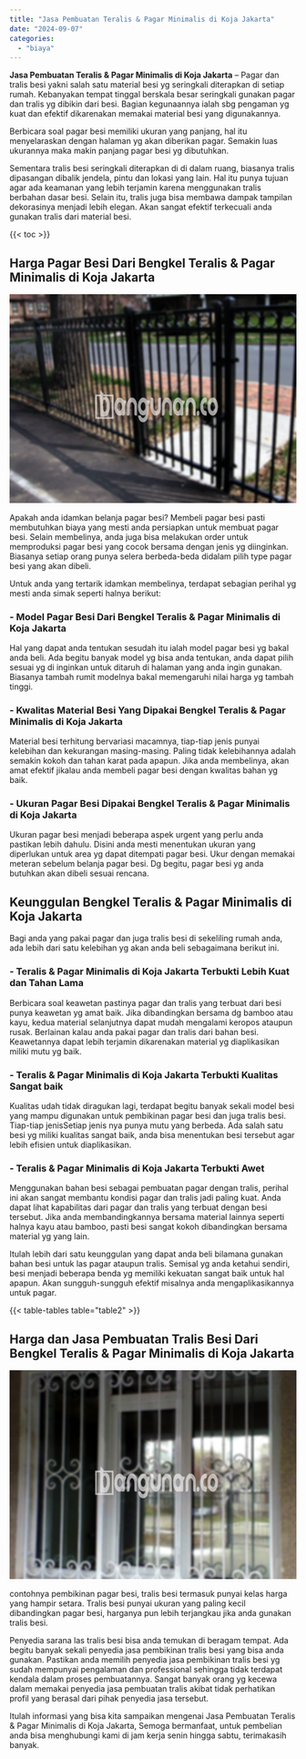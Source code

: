```yaml
---
title: "Jasa Pembuatan Teralis & Pagar Minimalis di Koja Jakarta"
date: "2024-09-07"
categories: 
  - "biaya"
---
```


**Jasa Pembuatan Teralis & Pagar Minimalis di Koja Jakarta** – Pagar dan tralis besi yakni salah satu material besi yg seringkali diterapkan di setiap rumah. Kebanyakan tempat tinggal berskala besar seringkali gunakan pagar dan tralis yg dibikin dari besi. Bagian kegunaannya ialah sbg pengaman yg kuat dan efektif dikarenakan memakai material besi yang digunakannya.

Berbicara soal pagar besi memiliki ukuran yang panjang, hal itu menyelaraskan dengan halaman yg akan diberikan pagar. Semakin luas ukurannya maka makin panjang pagar besi yg dibutuhkan.

Sementara tralis besi seringkali diterapkan di di dalam ruang, biasanya tralis dipasangan dibalik jendela, pintu dan lokasi yang lain. Hal itu punya tujuan agar ada keamanan yang lebih terjamin karena menggunakan tralis berbahan dasar besi. Selain itu, tralis juga bisa membawa dampak tampilan dekorasinya menjadi lebih elegan. Akan sangat efektif terkecuali anda gunakan tralis dari material besi.

{{< toc >}}

## Harga Pagar Besi Dari Bengkel Teralis & Pagar Minimalis di Koja Jakarta

![Jasa Pembuatan Teralis & Pagar Minimalis di Koja Jakarta](/images/pagar-minimalis-murah-53.png)

Apakah anda idamkan belanja pagar besi? Membeli pagar besi pasti membutuhkan biaya yang mesti anda persiapkan untuk membuat pagar besi. Selain membelinya, anda juga bisa melakukan order untuk memproduksi pagar besi yang cocok bersama dengan jenis yg diinginkan. Biasanya setiap orang punya selera berbeda-beda didalam pilih type pagar besi yang akan dibeli.

Untuk anda yang tertarik idamkan membelinya, terdapat sebagian perihal yg mesti anda simak seperti halnya berikut:
### \- Model Pagar Besi Dari Bengkel Teralis & Pagar Minimalis di Koja Jakarta

Hal yang dapat anda tentukan sesudah itu ialah model pagar besi yg bakal anda beli. Ada begitu banyak model yg bisa anda tentukan, anda dapat pilih sesuai yg di inginkan untuk ditaruh di halaman yang anda ingin gunakan. Biasanya tambah rumit modelnya bakal memengaruhi nilai harga yg tambah tinggi.

### \- Kwalitas Material Besi Yang Dipakai Bengkel Teralis & Pagar Minimalis di Koja Jakarta

Material besi terhitung bervariasi macamnya, tiap-tiap jenis punyai kelebihan dan kekurangan masing-masing. Paling tidak kelebihannya adalah semakin kokoh dan tahan karat pada apapun. Jika anda membelinya, akan amat efektif jikalau anda membeli pagar besi dengan kwalitas bahan yg baik.

### \- Ukuran Pagar Besi Dipakai Bengkel Teralis & Pagar Minimalis di Koja Jakarta

Ukuran pagar besi menjadi beberapa aspek urgent yang perlu anda pastikan lebih dahulu. Disini anda mesti menentukan ukuran yang diperlukan untuk area yg dapat ditempati pagar besi. Ukur dengan memakai meteran sebelum belanja pagar besi. Dg begitu, pagar besi yg anda butuhkan akan dibeli sesuai rencana.

## Keunggulan Bengkel Teralis & Pagar Minimalis di Koja Jakarta

Bagi anda yang pakai pagar dan juga tralis besi di sekeliling rumah anda, ada lebih dari satu kelebihan yg akan anda beli sebagaimana berikut ini.

### \- Teralis & Pagar Minimalis di Koja Jakarta Terbukti Lebih Kuat dan Tahan Lama

Berbicara soal keawetan pastinya pagar dan tralis yang terbuat dari besi punya keawetan yg amat baik. Jika dibandingkan bersama dg bamboo atau kayu, kedua material selanjutnya dapat mudah mengalami keropos ataupun rusak. Berlainan kalau anda pakai pagar dan tralis dari bahan besi. Keawetannya dapat lebih terjamin dikarenakan material yg diaplikasikan miliki mutu yg baik.

### \- Teralis & Pagar Minimalis di Koja Jakarta Terbukti Kualitas Sangat baik

Kualitas udah tidak diragukan lagi, terdapat begitu banyak sekali model besi yang mampu digunakan untuk pembikinan pagar besi dan juga tralis besi. Tiap-tiap jenisSetiap jenis nya punya mutu yang berbeda. Ada salah satu besi yg miliki kualitas sangat baik, anda bisa menentukan besi tersebut agar lebih efisien untuk diaplikasikan.

### \- Teralis & Pagar Minimalis di Koja Jakarta Terbukti Awet

Menggunakan bahan besi sebagai pembuatan pagar dengan tralis, perihal ini akan sangat membantu kondisi pagar dan tralis jadi paling kuat. Anda dapat lihat kapabilitas dari pagar dan tralis yang terbuat dengan besi tersebut. Jika anda membandingkannya bersama material lainnya seperti halnya kayu atau bamboo, pasti besi sangat kokoh dibandingkan bersama material yg yang lain.

Itulah lebih dari satu keunggulan yang dapat anda beli bilamana gunakan bahan besi untuk las pagar ataupun tralis. Semisal yg anda ketahui sendiri, besi menjadi beberapa benda yg memiliki kekuatan sangat baik untuk hal apapun. Akan sungguh-sungguh efektif misalnya anda mengaplikasikannya untuk pagar.

{{< table-tables table="table2" >}}

## Harga dan Jasa Pembuatan Tralis Besi Dari Bengkel Teralis & Pagar Minimalis di Koja Jakarta

![Jasa Pembuatan Teralis & Pagar Minimalis di Koja Jakarta](/images/teralis-minimalis-murah-06.png)

contohnya pembikinan pagar besi, tralis besi termasuk punyai kelas harga yang hampir setara. Tralis besi punyai ukuran yang paling kecil dibandingkan pagar besi, harganya pun lebih terjangkau jika anda gunakan tralis besi.

Penyedia sarana las tralis besi bisa anda temukan di beragam tempat. Ada begitu banyak sekali penyedia jasa pembikinan tralis besi yang bisa anda gunakan. Pastikan anda memilih penyedia jasa pembikinan tralis besi yg sudah mempunyai pengalaman dan professional sehingga tidak terdapat kendala dalam proses pembuatannya. Sangat banyak orang yg kecewa dalam memakai penyedia jasa pembuatan tralis akibat tidak perhatikan profil yang berasal dari pihak penyedia jasa tersebut.

Itulah informasi yang bisa kita sampaikan mengenai Jasa Pembuatan Teralis & Pagar Minimalis di Koja Jakarta, Semoga bermanfaat, untuk pembelian anda bisa menghubungi kami di jam kerja senin hingga sabtu, terimakasih banyak.
